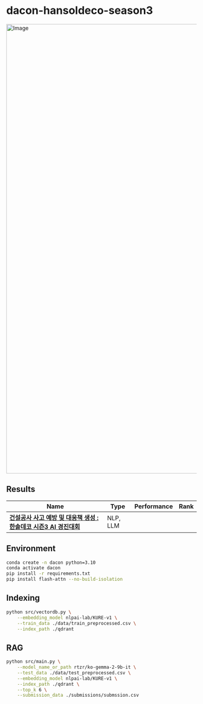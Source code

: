 # dacon-hansoldeco-season3
<img width="1190" alt="Image" src="https://github.com/user-attachments/assets/04c25ede-982d-4ccb-94cf-ef0e1ca9434d" />

## Results
|Name|Type|Performance|Rank|
|---|---|---|---|
|**[건설공사 사고 예방 및 대응책 생성 : 한솔데코 시즌3 AI 경진대회](https://dacon.io/competitions/official/236455/overview/description)**|NLP, LLM|||

## Environment

```bash
conda create -n dacon python=3.10
conda activate dacon
pip install -r requirements.txt
pip install flash-attn --no-build-isolation
```

## Indexing

```bash
python src/vectordb.py \
    --embedding_model nlpai-lab/KURE-v1 \
    --train_data ./data/train_preprocessed.csv \
    --index_path ./qdrant
```

## RAG
```bash
python src/main.py \
    --model_name_or_path rtzr/ko-gemma-2-9b-it \
    --test_data ./data/test_preprocessed.csv \
    --embedding_model nlpai-lab/KURE-v1 \
    --index_path ./qdrant \
    --top_k 6 \
    --submission_data ./submissions/submssion.csv
```